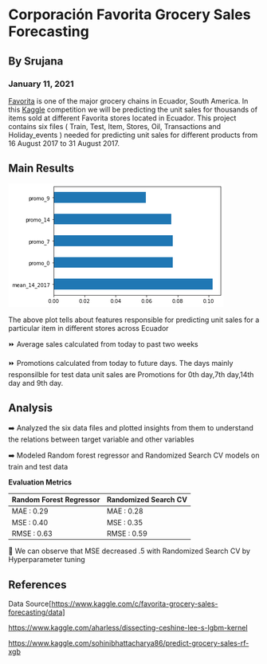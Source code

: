# Corporación Favorita Grocery Sales Forecasting
## By Srujana
### January 11, 2021

[Favorita](https://www.corporacionfavorita.com/en/) is one of the major grocery chains in Ecuador, South America. In this [Kaggle](https://www.kaggle.com/c/favorita-grocery-sales-forecasting/data) competition we will be predicting the unit sales for thousands of items sold at different Favorita stores located in Ecuador. 
This project contains six files ( Train, Test, Item, Stores, Oil, Transactions and Holiday_events ) needed for predicting unit sales for different products from 16 August 2017 to 31 August 2017. 

## Main Results

![Feature Importance](imgs/Feature_Importance.png)

The above plot tells about features responsible for predicting unit sales for a particular item in different stores across Ecuador


:fast_forward: Average sales calculated from today to past two weeks 


:fast_forward: Promotions calculated from today to future days. The days mainly responsilble for test data unit sales are Promotions for 0th day,7th day,14th day and 9th day.



## Analysis
:arrow_right: Analyzed the six data files and plotted insights from them to understand the relations between target variable and other variables


:arrow_right: Modeled Random forest regressor and Randomized Search CV models on train and test data



**Evaluation Metrics**

Random Forest Regressor | Randomized Search CV
----------------------- | ---------------------
MAE  :   0.29           |  MAE  :   0.28 
MSE  :   0.40           |  MSE  :   0.35 
RMSE :   0.63           |  RMSE :   0.59


:pushpin: We can observe that MSE decreased .5 with Randomized Search CV by Hyperparameter tuning





## References

Data Source[https://www.kaggle.com/c/favorita-grocery-sales-forecasting/data]


https://www.kaggle.com/aharless/dissecting-ceshine-lee-s-lgbm-kernel 


https://www.kaggle.com/sohinibhattacharya86/predict-grocery-sales-rf-xgb  



